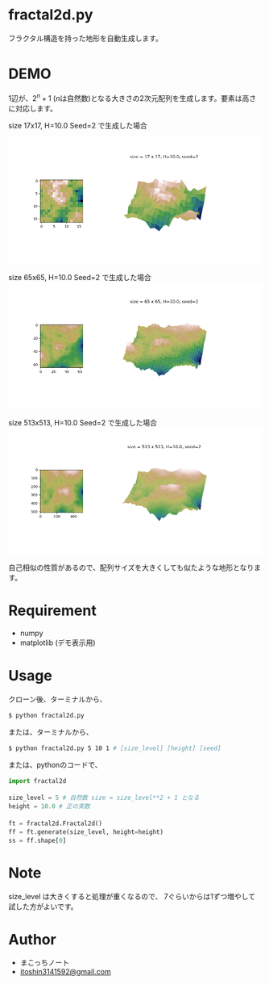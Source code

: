 # fractal2d.py

フラクタル構造を持った地形を自動生成します。

# DEMO　

1辺が、$2^n + 1$ ($n$は自然数)となる大きさの2次元配列を生成します。要素は高さに対応します。

size 17x17, H=10.0 Seed=2 で生成した場合

![1](./img/04_10_2.png)


size 65x65, H=10.0 Seed=2 で生成した場合
![2](./img/06_10_2.png)


size 513x513, H=10.0 Seed=2 で生成した場合
![3](./img/09_10_2.png)

自己相似の性質があるので、配列サイズを大きくしても似たような地形となります。


# Requirement

* numpy
* matplotlib (デモ表示用)


# Usage

クローン後、ターミナルから、

```bash
$ python fractal2d.py
```

または、ターミナルから、
```bash
$ python fractal2d.py 5 10 1 # [size_level] [height] [seed]
```

または、pythonのコードで、
```python
import fractal2d 

size_level = 5 # 自然数 size = size_level**2 + 1 となる
height = 10.0 # 正の実数

ft = fractal2d.Fractal2d()
ff = ft.generate(size_level, height=height)
ss = ff.shape[0]

```


# Note

size_level は大きくすると処理が重くなるので、
7ぐらいからは1ずつ増やして試した方がよいです。

# Author

* まこっちノート
* itoshin3141592@gmail.com

